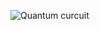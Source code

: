![Quantum curcuit](https://github.com/oimahawong/quantumCircuit/assets/124403539/31c596d5-b806-4622-bc58-d8475ba092fc)
